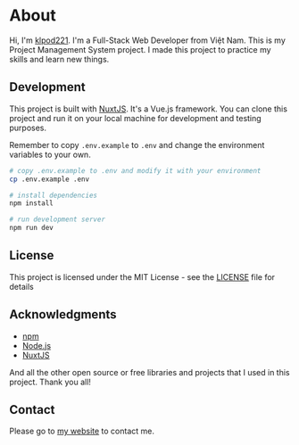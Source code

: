 # About

Hi, I'm [klpod221](https://klpod221.github.io). I'm a Full-Stack Web Developer from Việt Nam.
This is my Project Management System project. I made this project to practice my skills and learn new things.

## Development

This project is built with [NuxtJS](https://nuxtjs.org/). It's a Vue.js framework.
You can clone this project and run it on your local machine for development and testing purposes.

Remember to copy `.env.example` to `.env` and change the environment variables to your own.

```bash
# copy .env.example to .env and modify it with your environment
cp .env.example .env

# install dependencies
npm install

# run development server
npm run dev
```

## License

This project is licensed under the MIT License - see the [LICENSE](LICENSE) file for details

## Acknowledgments

- [npm](https://www.npmjs.com/)
- [Node.js](https://nodejs.org/)
- [NuxtJS](https://nuxtjs.org/)

And all the other open source or free libraries and projects that I used in this project. Thank you all!

## Contact

Please go to [my website](https://klpod221.github.io/#contact) to contact me.

